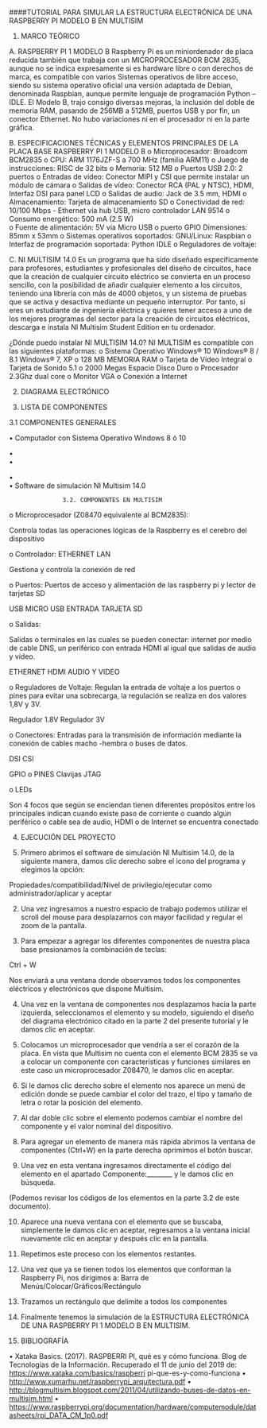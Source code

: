 ####TUTORIAL PARA SIMULAR LA ESTRUCTURA ELECTRÓNICA DE UNA RASPBERRY PI MODELO B EN MULTISIM

1.	MARCO TEÓRICO

A.	RASPBERRY PI 1 MODELO B
Raspberry Pi es un miniordenador de placa reducida también que trabaja con un MICROPROCESADOR BCM 2835, aunque no se indica expresamente si es hardware libre o con derechos de marca, es compatible con varios Sistemas operativos de libre acceso, siendo su sistema operativo oficial una versión adaptada de Debian, denominada Raspbian, aunque permite lenguaje de programación Python – IDLE.
El Modelo B, trajo consigo diversas mejoras, la inclusión del doble de memoria RAM, pasando de 256MB a 512MB, puertos USB y por fin, un conector Ethernet. No hubo variaciones ni en el procesador ni en la parte gráfica.








B.	ESPECIFICACIONES TÉCNICAS y ELEMENTOS PRINCIPALES DE LA PLACA BASE
RASPBERRY PI 1 MODELO B
o	Microprocesador:	 	Broadcom BCM2835
o	CPU:				ARM 1176JZF-S a 700 MHz (familia ARM11)
o	Juego de instrucciones:	RISC de 32 bits
o	Memoria:			512 MB 
o	Puertos USB 2.0:		2 puertos
o	Entradas de vídeo:		Conector MIPI y CSI que permite instalar un módulo         de cámara 
o	Salidas de vídeo:		Conector RCA (PAL y NTSC), HDMI, Interfaz DSI para panel LCD
o	Salidas de audio:		Jack de 3.5 mm, HDMI
o	Almacenamiento:		Tarjeta de almacenamiento SD
o	Conectividad de red:	 	10/100 Mbps - Ethernet  vía hub USB, micro controlador LAN 9514
o	Consumo energético:	 		500 mA (2.5 W)	
o	Fuente de alimentación:			5V  vía Micro USB o puerto GPIO Dimensiones:					85mm x 53mm
o	Sistemas operativos soportados:		GNU/Linux: Raspbian
o	Interfaz de programación soportada:	Python IDLE
o	Reguladores de voltaje:


















C.	NI MULTISIM 14.0
Es un programa que ha sido diseñado específicamente para profesores, estudiantes y profesionales del diseño de circuitos, hace que la creación de cualquier circuito eléctrico se convierta en un proceso sencillo, con la posibilidad de añadir cualquier elemento a los circuitos, teniendo una librería con más de 4000 objetos, y un sistema de pruebas que se activa y desactiva mediante un pequeño interruptor. 
Por tanto, si eres un estudiante de ingeniería eléctrica y quieres tener acceso a uno de los mejores programas del sector para la creación de circuitos eléctricos, descarga e instala NI Multisim Student Edition en tu ordenador.
 
¿Dónde puedo instalar NI MULTISIM 14.0? 
NI MULTISIM es compatible con las siguientes plataformas:
o	Sistema Operativo Windows® 10 Windows® 8 / 8.1 Windows® 7, XP
o	128 MB MEMORIA RAM
o	Tarjeta de Video Integral
o	Tarjeta de Sonido 5.1
o	2000 Megas Espacio Disco Duro
o	Procesador 2.3Ghz dual core
o	Monitor VGA
o	Conexión a Internet


2.	DIAGRAMA ELECTRÓNICO

3.	LISTA DE COMPONENTES 

3.1	COMPONENTES GENERALES 

•	Computador con  Sistema Operativo Windows 8 ó 10


•	
•	

•	
•	Software de simulación NI Multisim 14.0			







				   3.2. COMPONENTES EN MULTISIM
o	Microprocesador (Z08470 equivalente al BCM2835):

Controla todas las operaciones lógicas de la Raspberry es el cerebro del dispositivo






o	Controlador:
ETHERNET LAN

Gestiona y controla la conexión de red 






o	Puertos: 
Puertos de acceso y alimentación de las raspberry pi y lector de tarjetas SD

USB                                   MICRO USB                    ENTRADA TARJETA SD






o	Salidas:

Salidas o terminales en las cuales se pueden conectar: internet por medio de cable DNS, un periférico con entrada HDMI al igual que salidas de audio y video.

ETHERNET                              HDMI                               AUDIO Y VIDEO






o	Reguladores de Voltaje:
Regulan la entrada de voltaje a los puertos o pines para evitar una sobrecarga, la regulación se realiza en dos valores 1,8V y 3V.

Regulador 1.8V                                                 Regulador 3V









o	Conectores:
Entradas para la transmisión de información mediante la conexión de cables macho -hembra o buses de datos. 



DSI                                                                   CSI






GPIO o PINES                                                                        Clavijas JTAG


o	LEDs

Son 4 focos que según se enciendan tienen diferentes propósitos entre los principales indican cuando existe paso de corriente o cuando algún periférico o cable sea de audio, HDMI o de Internet se encuentra conectado







4.	EJECUCIÓN DEL PROYECTO

1.	Primero abrimos el software de simulación NI Multisim 14.0, de la siguiente manera, damos clic derecho sobre el icono del programa y elegimos la opción:

Propiedades/compatibilidad/Nivel de privilegio/ejecutar como administrador/aplicar y aceptar


2.	Una vez ingresamos a nuestro espacio de trabajo podemos utilizar el scroll del mouse para desplazarnos con mayor facilidad y regular el zoom de la pantalla.



3.	Para empezar a agregar los diferentes componentes de nuestra placa base presionamos la combinación de teclas:	

Ctrl + W

Nos enviará a una ventana donde observamos todos los componentes eléctricos y electrónicos que dispone Multisim.

 

4.	Una vez en la ventana de componentes nos desplazamos hacia la parte izquierda, seleccionamos el elemento y su modelo, siguiendo el diseño del diagrama electrónico citado en la parte 2 del presente tutorial y le damos clic en aceptar.
  
5.	Colocamos  un microprocesador que vendría a ser el corazón de la placa. En vista que Multisim no cuenta con el elemento BCM 2835 se va a colocar un componente con características y funciones similares en este caso un microprocesador Z08470, le damos clic en aceptar.

 

6.	Si le damos clic derecho sobre el elemento nos aparece un menú de edición donde se puede cambiar el color del trazo, el tipo y tamaño de letra o rotar la posición del elemento.

 
  

7.	Al dar doble clic sobre el elemento podemos cambiar el nombre del componente y el valor nominal del dispositivo.

 

8.	Para agregar un elemento de manera más rápida abrimos la ventana de componentes (Ctrl+W) en la parte derecha oprimimos el botón buscar.

 

9.	Una vez en esta ventana ingresamos directamente el código del elemento en el apartado  Componente:________  y le damos clic en búsqueda.

(Podemos revisar los códigos de los elementos en la parte 3.2 de este documento).
 

10.	Aparece una nueva ventana con el elemento que se buscaba,  simplemente le damos  clic en aceptar, regresamos a la ventana inicial nuevamente clic en aceptar y después clic en la pantalla.










11.	Repetimos este proceso con los elementos restantes.

 

 

12.	Una vez que ya se tienen todos los elementos que conforman la Raspberry Pi, nos dirigimos a:
                                  Barra de Menús/Colocar/Gráficos/Rectángulo













13.	Trazamos un rectángulo que delimite a todos los componentes 
 
14.	Finalmente tenemos la simulación de la ESTRUCTURA ELECTRÓNICA DE UNA RASPBERRY PI 1 MODELO B  EN MULTISIM.










5.	BIBLIOGRAFÍA

•	Xataka Basics. (2017). RASPBERRI PI, qué es y cómo funciona. Blog de Tecnologías de la Información. Recuperado el 11 de junio del 2019 de: https://www.xataka.com/basics/raspberri pi-que-es-y-como-funciona
•	http://www.xumarhu.net/raspberrypi_arquitectura.pdf
•	http://blogmultisim.blogspot.com/2011/04/utilizando-buses-de-datos-en-multisim.html
•	https://www.raspberrypi.org/documentation/hardware/computemodule/datasheets/rpi_DATA_CM_1p0.pdf




